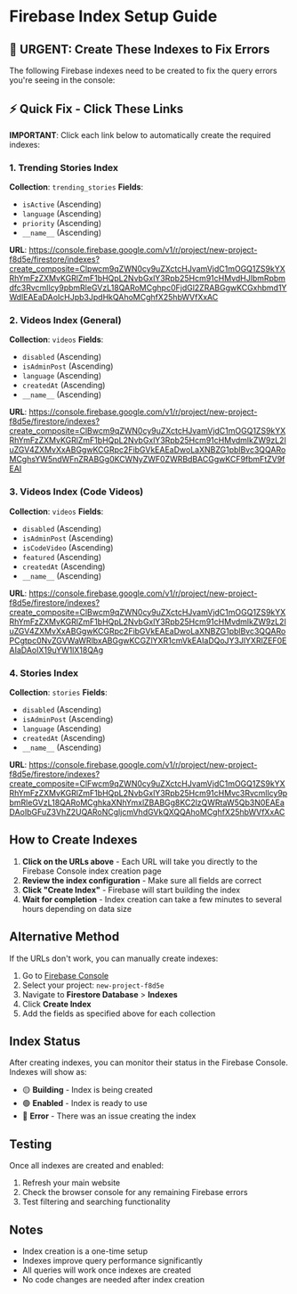 # Firebase Index Setup Guide

## 🚨 URGENT: Create These Indexes to Fix Errors

The following Firebase indexes need to be created to fix the query errors you're seeing in the console:

## ⚡ Quick Fix - Click These Links

**IMPORTANT**: Click each link below to automatically create the required indexes:

### 1. Trending Stories Index
**Collection**: `trending_stories`
**Fields**:
- `isActive` (Ascending)
- `language` (Ascending)
- `priority` (Ascending)
- `__name__` (Ascending)

**URL**: https://console.firebase.google.com/v1/r/project/new-project-f8d5e/firestore/indexes?create_composite=Clpwcm9qZWN0cy9uZXctcHJvamVjdC1mOGQ1ZS9kYXRhYmFzZXMvKGRlZmF1bHQpL2NvbGxlY3Rpb25Hcm91cHMvdHJlbmRpbmdfc3Rvcmllcy9pbmRleGVzL18QARoMCghpc0FjdGl2ZRABGgwKCGxhbmd1YWdlEAEaDAoIcHJpb3JpdHkQAhoMCghfX25hbWVfXxAC

### 2. Videos Index (General)
**Collection**: `videos`
**Fields**:
- `disabled` (Ascending)
- `isAdminPost` (Ascending)
- `language` (Ascending)
- `createdAt` (Ascending)
- `__name__` (Ascending)

**URL**: https://console.firebase.google.com/v1/r/project/new-project-f8d5e/firestore/indexes?create_composite=ClBwcm9qZWN0cy9uZXctcHJvamVjdC1mOGQ1ZS9kYXRhYmFzZXMvKGRlZmF1bHQpL2NvbGxlY3Rpb25Hcm91cHMvdmlkZW9zL2luZGV4ZXMvXxABGgwKCGRpc2FibGVkEAEaDwoLaXNBZG1pblBvc3QQARoMCghsYW5ndWFnZRABGg0KCWNyZWF0ZWRBdBACGgwKCF9fbmFtZV9fEAI

### 3. Videos Index (Code Videos)
**Collection**: `videos`
**Fields**:
- `disabled` (Ascending)
- `isAdminPost` (Ascending)
- `isCodeVideo` (Ascending)
- `featured` (Ascending)
- `createdAt` (Ascending)
- `__name__` (Ascending)

**URL**: https://console.firebase.google.com/v1/r/project/new-project-f8d5e/firestore/indexes?create_composite=ClBwcm9qZWN0cy9uZXctcHJvamVjdC1mOGQ1ZS9kYXRhYmFzZXMvKGRlZmF1bHQpL2NvbGxlY3Rpb25Hcm91cHMvdmlkZW9zL2luZGV4ZXMvXxABGgwKCGRpc2FibGVkEAEaDwoLaXNBZG1pblBvc3QQARoPCgtpc0NvZGVWaWRlbxABGgwKCGZlYXR1cmVkEAIaDQoJY3JlYXRlZEF0EAIaDAoIX19uYW1lX18QAg

### 4. Stories Index
**Collection**: `stories`
**Fields**:
- `disabled` (Ascending)
- `isAdminPost` (Ascending)
- `language` (Ascending)
- `createdAt` (Ascending)
- `__name__` (Ascending)

**URL**: https://console.firebase.google.com/v1/r/project/new-project-f8d5e/firestore/indexes?create_composite=ClFwcm9qZWN0cy9uZXctcHJvamVjdC1mOGQ1ZS9kYXRhYmFzZXMvKGRlZmF1bHQpL2NvbGxlY3Rpb25Hcm91cHMvc3Rvcmllcy9pbmRleGVzL18QARoMCghkaXNhYmxlZBABGg8KC2lzQWRtaW5Qb3N0EAEaDAoIbGFuZ3VhZ2UQARoNCgljcmVhdGVkQXQQAhoMCghfX25hbWVfXxAC

## How to Create Indexes

1. **Click on the URLs above** - Each URL will take you directly to the Firebase Console index creation page
2. **Review the index configuration** - Make sure all fields are correct
3. **Click "Create Index"** - Firebase will start building the index
4. **Wait for completion** - Index creation can take a few minutes to several hours depending on data size

## Alternative Method

If the URLs don't work, you can manually create indexes:

1. Go to [Firebase Console](https://console.firebase.google.com/)
2. Select your project: `new-project-f8d5e`
3. Navigate to **Firestore Database** > **Indexes**
4. Click **Create Index**
5. Add the fields as specified above for each collection

## Index Status

After creating indexes, you can monitor their status in the Firebase Console. Indexes will show as:
- 🟡 **Building** - Index is being created
- 🟢 **Enabled** - Index is ready to use
- 🔴 **Error** - There was an issue creating the index

## Testing

Once all indexes are created and enabled:
1. Refresh your main website
2. Check the browser console for any remaining Firebase errors
3. Test filtering and searching functionality

## Notes

- Index creation is a one-time setup
- Indexes improve query performance significantly
- All queries will work once indexes are created
- No code changes are needed after index creation
